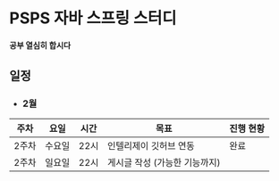 # PSPS 자바 스프링 스터디

#### 공부 열심히 합시다

## 일정
- ### 2월

|주차|요일|시간|목표|진행 현황|
|---|---|---|-----------------------------------------|-----|
|2주차|수요일|22시|인텔리제이 깃허브 연동|완료|
|2주차|일요일|22시|게시글 작성 (가능한 기능까지)| |

